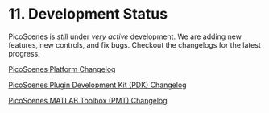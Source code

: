 # 11. Development Status

PicoScenes is *still* under *very active* development. We are adding new features, new controls, and fix bugs. Checkout the changelogs for the latest progress.

[PicoScenes Platform Changelog](https://zpj.io/PicoScenes/platform-changelog)

[PicoScenes Plugin Development Kit (PDK) Changelog](https://github.com/wifisensing/PicoScenes-PDK/-/blob/master/changelog.md)

[PicoScenes MATLAB Toolbox (PMT) Changelog](https://github.com/wifisensing/PicoScenes-MATLAB-Toolbox-Core/-/blob/main/changelog.md)
